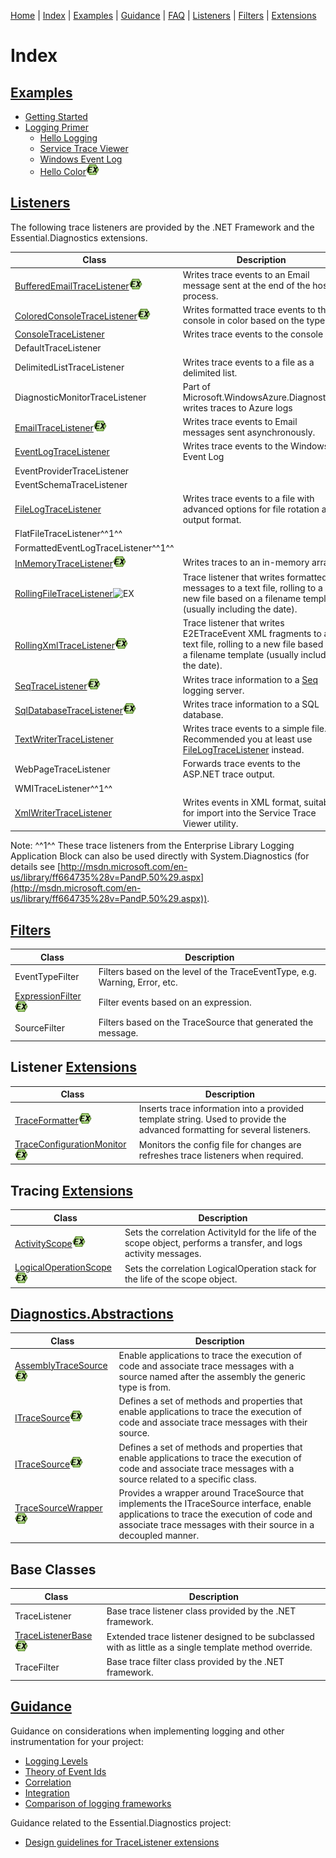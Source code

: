 [Home](../ReadMe.md) | [Index](Index.md) | [Examples](Examples.md) | [Guidance](Guidance.md) | [FAQ](FAQ.md) | [Listeners](Listeners.md) | [Filters](Filters.md) | [Extensions](Extensions.md)

# Index

## [Examples](Examples.md)

* [Getting Started](Getting-Started.md)
* [Logging Primer](Logging-Primer.md)
  * [Hello Logging](Hello-Logging.md)
  * [Service Trace Viewer](Service-Trace-Viewer.md)
  * [Windows Event Log](Windows-Event-Log.md)
  * [Hello Color](Hello-Color.md)![EX](images/ex.png)

## [Listeners](Listeners.md)

The following trace listeners are provided by the .NET Framework and the Essential.Diagnostics extensions.

| Class | Description |
| ----- | ----------- |
| [BufferedEmailTraceListener](reference/BufferedEmailTraceListener.md)![EX](images/ex.png) | Writes trace events to an Email message sent at the end of the host process. |
| [ColoredConsoleTraceListener](reference/ColoredConsoleTraceListener.md)![EX](images/ex.png) | Writes formatted trace events to the console in color based on the type. |
| [ConsoleTraceListener](reference/ConsoleTraceListener.md) | Writes trace events to the console |
| DefaultTraceListener |  |
| DelimitedListTraceListener | Writes trace events to a file as a delimited list. |
| DiagnosticMonitorTraceListener | Part of Microsoft.WindowsAzure.Diagnostics; writes traces to Azure logs |
| [EmailTraceListener](reference/EmailTraceListener.md)![EX](images/ex.png) | Writes trace events to Email messages sent asynchronously. |
| [EventLogTraceListener](reference/EventLogTraceListener.md) | Writes trace events to the Windows Event Log |
| EventProviderTraceListener |  |
| EventSchemaTraceListener |  |
| [FileLogTraceListener](reference/FileLogTraceListener.md) | Writes trace events to a file with advanced options for file rotation and output format. |
| FlatFileTraceListener^^1^^ | |
| FormattedEventLogTraceListener^^1^^ | |
| [InMemoryTraceListener](reference/InMemoryTraceListener.md)![EX](images/ex.png) | Writes traces to an in-memory array. |
| [RollingFileTraceListener](reference/RollingFileTraceListener.md)![EX](images/ex.png4) | Trace listener that writes formatted messages to a text file, rolling to a new file based on a filename template (usually including the date). |
| [RollingXmlTraceListener](reference/RollingXmlTraceListener.md)![EX](images/ex.png) | Trace listener that writes E2ETraceEvent XML fragments to a text file, rolling to a new file based on a filename template (usually including the date). |
| [SeqTraceListener](reference/SeqTraceListener.md)![EX](images/ex.png) | Writes trace information to a [Seq](https://getseq.net/) logging server. |
| [SqlDatabaseTraceListener](reference/SqlDatabaseTraceListener.md)![EX](images/ex.png) | Writes trace information to a SQL database. |
| [TextWriterTraceListener](reference/TextWriterTraceListener.md) | Writes trace events to a simple file. Recommended you at least use [FileLogTraceListener](reference/FileLogTraceListener.md) instead. |
| WebPageTraceListener | Forwards trace events to the ASP.NET trace output. |
| WMITraceListener^^1^^ | |
| [XmlWriterTraceListener](reference/XmlWriterTraceListener.md) | Writes events in XML format, suitable for import into the Service Trace Viewer utility. |

Note: ^^1^^ These trace listeners from the Enterprise Library Logging Application Block can also be used directly with System.Diagnostics (for details see [http://msdn.microsoft.com/en-us/library/ff664735%28v=PandP.50%29.aspx](http://msdn.microsoft.com/en-us/library/ff664735%28v=PandP.50%29.aspx)).

## [Filters](Filters)

| Class | Description |
| ----- | ----------- |
| EventTypeFilter | Filters based on the level of the TraceEventType, e.g. Warning, Error, etc. |
| [ExpressionFilter](ExpressionFilter.md)![EX](images/ex.png) | Filter events based on an expression. |
| SourceFilter | Filters based on the TraceSource that generated the message. |

## Listener [Extensions](Extensions.md)

| Class | Description |
| ----- | ----------- |
| [TraceFormatter](TraceFormatter.md)![EX](images/ex.png) | Inserts trace information into a provided template string. Used to provide the advanced formatting for several listeners. |
| [TraceConfigurationMonitor](TraceConfigurationMonitor.md)![EX](images/ex.png) | Monitors the config file for changes are refreshes trace listeners when required. |

## Tracing [Extensions](Extensions.md)

| Class | Description |
| ----- | ----------- |
| [ActivityScope](ActivityScope.md)![EX](images/ex.png) | Sets the correlation ActivityId for the life of the scope object, performs a transfer, and logs activity messages. |
| [LogicalOperationScope](LogicalOperationScope.md)![EX](images/ex.png) | Sets the correlation LogicalOperation stack for the life of the scope object. |

## [Diagnostics.Abstractions](Abstractions.md)

| Class | Description |
| ----- | ----------- |
| [AssemblyTraceSource<T>](AssemblyTraceSource_T_.md)![EX](images/ex.png) | Enable applications to trace the execution of code and associate trace messages with a source named after the assembly the generic type is from. |
| [ITraceSource](ITraceSource.md)![EX](images/ex.png) | Defines a set of methods and properties that enable applications to trace the execution of code and associate trace messages with their source.  |
| [ITraceSource<T>](ITraceSource_T_.md)![EX](images/ex.png) | Defines a set of methods and properties that enable applications to trace the execution of code and associate trace messages with a source related to a specific class. |
| [TraceSourceWrapper](TraceSourceWrapper.md)![EX](images/ex.png) | Provides a wrapper around TraceSource that implements the ITraceSource interface, enable applications to trace the execution of code and associate trace messages with their source in a decoupled manner. |

## Base Classes

| Class | Description |
| ----- | ----------- |
| TraceListener | Base trace listener class provided by the .NET framework. |
| [TraceListenerBase](TraceListenerBase.md)![EX](images/ex.png) | Extended trace listener designed to be subclassed with as little as a single template method override. |
| TraceFilter | Base trace filter class provided by the .NET framework. |

## [Guidance](Guidance.md)

Guidance on considerations when implementing logging and other instrumentation for your project:

* [Logging Levels](Logging-Levels.md)
* [Theory of Event Ids](Event-Ids.md)
* [Correlation](Correlation.md)
* [Integration](Integration.md)
* [Comparison of logging frameworks](Comparison.md)

Guidance related to the Essential.Diagnostics project:

* [Design guidelines for TraceListener extensions](TraceListener-Design-Guidelines.md)

